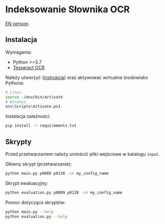 # Indeksowanie Słownika OCR

[EN version](./README.md).

## Instalacja

Wymagania:

- Python >=3.7
- [Tesseract OCR](https://github.com/UB-Mannheim/tesseract/wiki)

Należy utworzyć ([instrukcja](https://www.tutorialspoint.com/python-virtual-environment)) oraz aktywować wirtualne środowisko Pythona:

```sh
# Linux
source ./env/bin/activate
# Windows
env\Scripts\Activate.ps1
```

Instalacja zależności:

```sh
pip install -r requirements.txt
```

## Skrypty

Przed przetwarzaniem należy umieścić pliki wejściowe w katalogu `input`.

Główny skrypt (przetwarzanie):

```sh
python main.py p0089 p0138 -cn my_config_name
```

Skrypt ewaluacyjny:

```sh
python evaluation.py p0089 p0138 -cn my_config_name
```

Pomoc dotycząca skryptów:

```sh
python main.py --help
python evaluation.py --help
```
